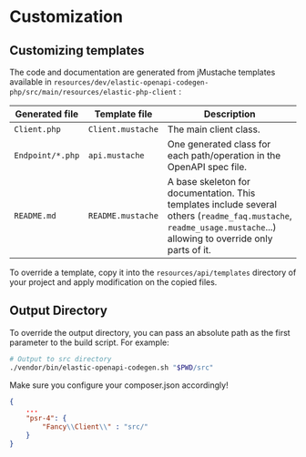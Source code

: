 # Customization

## Customizing templates

The code and documentation are generated from jMustache templates available in `resources/dev/elastic-openapi-codegen-php/src/main/resources/elastic-php-client` :

Generated file   | Template file      | Description
---------------- | -------------------| ----------------------
`Client.php`     | `Client.mustache ` | The main client class.
`Endpoint/*.php` | `api.mustache `    | One generated class for each path/operation in the OpenAPI spec file.
`README.md`      | `README.mustache ` | A base skeleton for documentation. This templates include several others (`readme_faq.mustache`, `readme_usage.mustache`...) allowing to override only parts of it.

To override a template, copy it into the `resources/api/templates` directory of your project and apply modification on the copied files.


## Output Directory

To override the output directory, you can pass an absolute path as the first parameter to the build script. For example:

```bash
# Output to src directory
./vendor/bin/elastic-openapi-codegen.sh "$PWD/src"
```

Make sure you configure your composer.json accordingly!

```json
{
    ...
    "psr-4": {
        "Fancy\\Client\\" : "src/"
    }
}
```